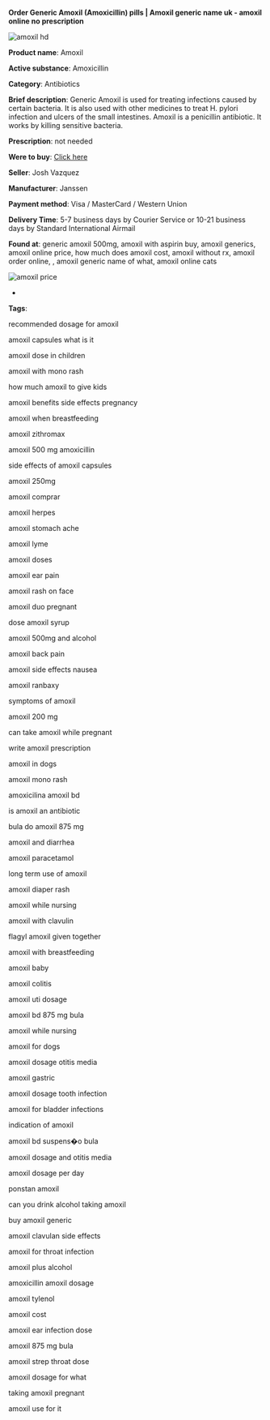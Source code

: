 **Order Generic Amoxil (Amoxicillin) pills | Amoxil generic name uk - amoxil online no prescription**

![amoxil hd](http://exned.com/promo/blisters/296x296/amoxil.jpg)

**Product name**: Amoxil

**Active substance**: Amoxicillin

**Category**: Antibiotics

**Brief description**: Generic Amoxil is used for treating infections caused by certain bacteria. It is also used with other medicines to treat H. pylori infection and ulcers of the small intestines. Amoxil is a penicillin antibiotic. It works by killing sensitive bacteria.

**Prescription**: not needed

**Were to buy**: [Click here](http://www.navidirect.org/out.php?sid=18&tds-key=amoxil)

**Seller**: Josh Vazquez

**Manufacturer**: Janssen

**Payment method**: Visa / MasterCard / Western Union

**Delivery Time**: 5-7 business days by Courier Service or 10-21 business days by Standard International Airmail



**Found at**: generic amoxil 500mg, amoxil with aspirin buy, amoxil generics, amoxil online price, how much does amoxil cost, amoxil without rx, amoxil order online, , amoxil generic name of what, amoxil online cats



![amoxil price](http://navidirect.org/promo/pills/amoxil.jpg)

*

























**Tags**:

recommended dosage for amoxil

amoxil capsules what is it

amoxil dose in children

amoxil with mono rash

how much amoxil to give kids

amoxil benefits side effects pregnancy

amoxil when breastfeeding

amoxil zithromax

amoxil 500 mg amoxicillin

side effects of amoxil capsules

amoxil 250mg

amoxil comprar

amoxil herpes

amoxil stomach ache

amoxil lyme

amoxil doses

amoxil ear pain

amoxil rash on face

amoxil duo pregnant

dose amoxil syrup

amoxil 500mg and alcohol

amoxil back pain

amoxil side effects nausea

amoxil ranbaxy

symptoms of amoxil

amoxil 200 mg

can take amoxil while pregnant

write amoxil prescription

amoxil in dogs

amoxil mono rash

amoxicilina amoxil bd

is amoxil an antibiotic

bula do amoxil 875 mg

amoxil and diarrhea

amoxil paracetamol

long term use of amoxil

amoxil diaper rash

amoxil while nursing

amoxil with clavulin

flagyl amoxil given together

amoxil with breastfeeding

amoxil baby

amoxil colitis

amoxil uti dosage

amoxil bd 875 mg bula

amoxil while nursing

amoxil for dogs

amoxil dosage otitis media

amoxil gastric

amoxil dosage tooth infection

amoxil for bladder infections

indication of amoxil

amoxil bd suspens�o bula

amoxil dosage and otitis media

amoxil dosage per day

ponstan amoxil

can you drink alcohol taking amoxil

buy amoxil generic

amoxil clavulan side effects

amoxil for throat infection

amoxil plus alcohol

amoxicillin amoxil dosage

amoxil tylenol

amoxil cost

amoxil ear infection dose

amoxil 875 mg bula

amoxil strep throat dose

amoxil dosage for what

taking amoxil pregnant

amoxil use for it
